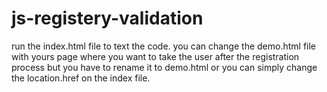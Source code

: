 # js-registery-validation

run the index.html file to text the code.
you can change the demo.html file with yours page where you want to take
the user after the registration process but you have to rename it to demo.html
or you can simply change the location.href on the index file.
